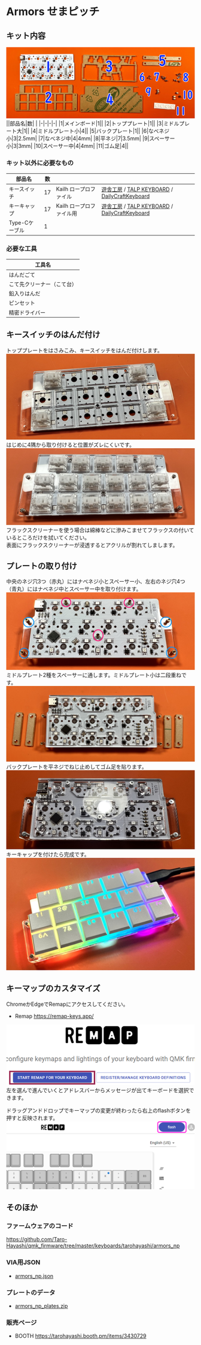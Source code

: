 # Armors せまピッチ

## キット内容
![](img/IMG_6580.jpg)  
||部品名|数| |
|-|-|-|-|
|1|メインボード|1||
|2|トッププレート|1||
|3|ミドルプレート大|1||
|4|ミドルプレート小|4||
|5|バックプレート|1||
|6|なべネジ小|3|2.5mm|
|7|なべネジ中|4|4mm|
|8|平ネジ|7|3.5mm|
|9|スペーサー小|3|3mm|
|10|スペーサー中|4|4mm|
|11|ゴム足|4||

### キット以外に必要なもの
|部品名|数|||
|-|-|-|-|
|キースイッチ|17|Kailh ロープロファイル|[遊舎工房](https://shop.yushakobo.jp/products/pg1350) / [TALP KEYBOARD](https://talpkeyboard.net/?category_id=620de8df0020fc01abddc60e) / [DailyCraftKeyboard](https://shop.dailycraft.jp/collections/choc-switches)|
|キーキャップ|17|Kailh ロープロファイル用|[遊舎工房](https://shop.yushakobo.jp/collections/keycaps/For-Choc-v1) / [TALP KEYBOARD](https://talpkeyboard.net/?category_id=623833f723c2aa4779e17298) / [DailyCraftKeyboard](https://shop.dailycraft.jp/collections/choc-keycaps)|
|Type-Cケーブル|1|||

### 必要な工具
|工具名|
|-|
|はんだごて|
|こて先クリーナー（こて台）|
|鉛入りはんだ|
|ピンセット|
|精密ドライバー|

## キースイッチのはんだ付け
トッププレートをはさみこみ、キースイッチをはんだ付けします。  
![](img/IMG_4949.jpg)  
はじめに4隅から取り付けると位置がズレにくいです。  
![](img/IMG_4953.jpg)  
フラックスクリーナーを使う場合は綿棒などに滲みこませてフラックスの付いているところだけを拭いてください。  
表面にフラックスクリーナーが浸透するとアクリルが割れてしまします。

## プレートの取り付け
中央のネジ穴3つ（赤丸）にはナベネジ小とスペーサー小、左右のネジ穴4つ（青丸）にはナベネジ中とスペーサー中を取り付けます。
![](img/IMG_4954.jpg)  
ミドルプレート2種をスペーサーに通します。ミドルプレート小は二段重ねです。
![](img/IMG_4955.jpg)  
バックプレートを平ネジでねじ止めしてゴム足を貼ります。
![](img/IMG_6579.jpg)  
キーキャップを付けたら完成です。
![](img/IMG_4963.jpg)  

## キーマップのカスタマイズ
ChromeかEdgeでRemapにアクセスしてください。  
- Remap https://remap-keys.app/

![](img/remap1.png)  
左を選んで進んでいくとアドレスバーからメッセージが出てキーボードを選択できます。  

ドラッグアンドドロップでキーマップの変更が終わったら右上のflashボタンを押すと反映されます。  
![](img/remap2.png)  

## そのほか

### ファームウェアのコード
https://github.com/Taro-Hayashi/qmk_firmware/tree/master/keyboards/tarohayashi/armors_np

### VIA用JSON
- [armors_np.json](https://github.com/Taro-Hayashi/Armors-NarrowPitch/releases/download/0.16.6/armors_np.json)

### プレートのデータ
- [armors_np_plates.zip](https://github.com/Taro-Hayashi/Armors-NarrowPitch/releases/download/0.16.6/armors_np_plates.zip)

### 販売ページ
- BOOTH https://tarohayashi.booth.pm/items/3430729
